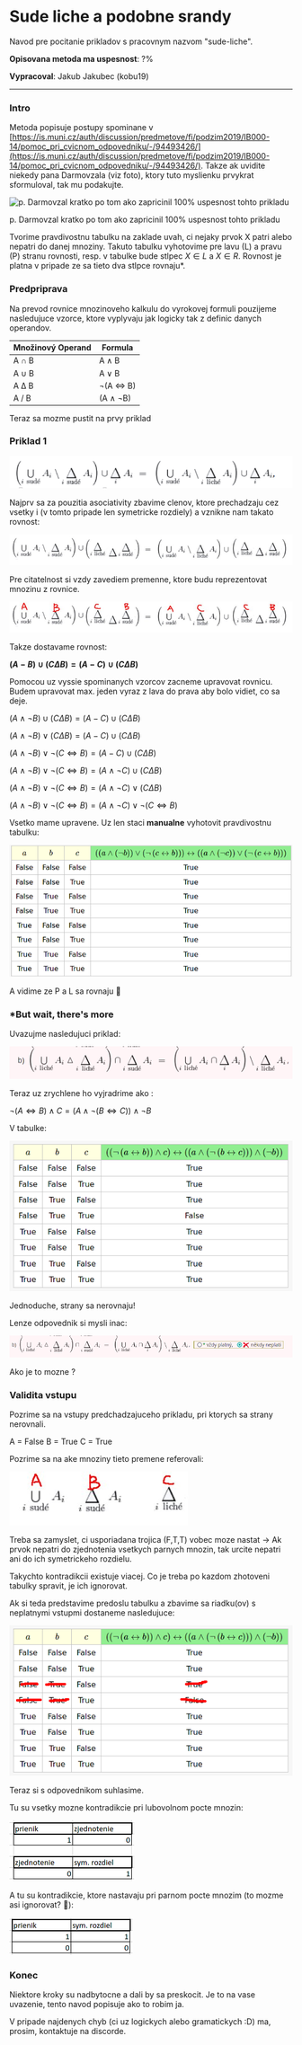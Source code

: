 # Sude liche a podobne srandy

Navod pre pocitanie prikladov s pracovnym nazvom "sude-liche". 

**Opisovana metoda ma uspesnost**: ?%

**Vypracoval**: Jakub Jakubec (kobu19)

---

### Intro

Metoda popisuje postupy spominane v [https://is.muni.cz/auth/discussion/predmetove/fi/podzim2019/IB000-14/pomoc_pri_cvicnom_odpovedniku/-/94493426/](https://is.muni.cz/auth/discussion/predmetove/fi/podzim2019/IB000-14/pomoc_pri_cvicnom_odpovedniku/-/94493426/). Takze ak uvidite niekedy pana Darmovzala (viz foto), ktory tuto myslienku prvykrat sformuloval, tak mu podakujte.

![p. Darmovzal kratko po tom ako zapricinil 100% uspesnost tohto prikladu](assets/flat750x075f-pad750x1000f8f8f8.jpg)

p. Darmovzal kratko po tom ako zapricinil 100% uspesnost tohto prikladu

Tvorime pravdivostnu tabulku na zaklade uvah, ci nejaky prvok X patri alebo nepatri do danej mnoziny. Takuto tabulku vyhotovime pre lavu (L) a pravu (P) stranu rovnosti, resp. v tabulke bude stlpec $X \in L$ a $X \in R$. Rovnost je platna v pripade ze sa tieto dva stlpce rovnaju*.

### Predpriprava

Na prevod rovnice mnozinoveho kalkulu do vyrokovej formuli pouzijeme nasledujuce vzorce, ktore vyplyvaju jak logicky tak z definic danych operandov.

| Množinový Operand | Formula         |
|-------------------|-----------------|
| A ∩ B             | A ∧ B           |
| A ∪ B             | A ∨ B           |
| A Δ B             | ¬(A <=> B)      |
| A / B             | (A ∧ ¬B)        |

Teraz sa mozme pustit na prvy priklad

### Priklad 1

![pr1.png](assets/pr1.png)

Najprv sa za pouzitia asociativity zbavime clenov, ktore prechadzaju cez vsetky i (v tomto pripade len symetricke rozdiely) a vznikne nam takato rovnost:

![new.jpg](assets/new.jpg)

Pre citatelnost si vzdy zavediem premenne, ktore budu reprezentovat mnozinu z rovnice.

![pr2.jpg](assets/pr2.jpg)

Takze dostavame rovnost:

**$(A - B) \cup ( C Δ B) = (A - C) \cup ( C Δ B)$**

Pomocou uz vyssie spominanych vzorcov zacneme upravovat rovnicu. Budem upravovat max. jeden vyraz z lava do prava  aby bolo vidiet, co sa deje.

$(A ∧¬B) ∪ ( C Δ B) = (A - C) ∪ ( C Δ B)$

$(A ∧¬B) ∨ ( C Δ B) = (A - C) ∪ ( C Δ B)$

$(A ∧¬B) ∨ ¬( C \iff B) = (A - C) ∪ ( C Δ B)$

$(A ∧¬B) ∨ ¬( C \iff B) = (A ∧¬ C) ∪ ( C Δ B)$

$(A ∧¬B) ∨ ¬( C \iff B) = (A ∧¬ C) ∨ ( C Δ B)$

$(A ∧¬B) ∨ ¬( C \iff B) = (A ∧¬ C) ∨ ¬( C \iff B)$

Vsetko mame upravene. Uz len staci **manualne** vyhotovit pravdivostnu tabulku:

![tabulka.png](assets/tabulka.png)

A vidime ze P a L sa rovnaju 🙂

### *But wait, there's more

Uvazujme nasledujuci priklad:

![pr3-problem.png](assets/pr3-problem.png)

Teraz uz zrychlene ho vyjradrime ako :

$¬(A \iff B) ∧ C = (A ∧¬ (B \iff C)) ∧¬B$ 

V tabulke:

![pr3-problem2.png](assets/pr3-problem2.png)

Jednoduche, strany sa nerovnaju!

Lenze odpovednik si mysli inac:

![input.png](assets/input.png)

Ako je to mozne ?

### Validita vstupu

Pozrime sa na vstupy predchadzajuceho prikladu, pri ktorych sa strany nerovnali.

A = False
B = True
C = True

Pozrime sa na ake mnoziny tieto premene referovali:

![premenne.jpg](assets/premenne.jpg)

Treba sa zamyslet, ci usporiadana trojica (F,T,T) vobec moze nastat → Ak prvok nepatri do zjednotenia vsetkych parnych mnozin, tak urcite nepatri ani do ich symetrickeho rozdielu.

Takychto kontradikcii existuje viacej. Co je treba po kazdom zhotoveni tabulky spravit, je ich ignorovat.

Ak si teda predstavime predoslu tabulku a zbavime sa riadku(ov) s neplatnymi vstupmi dostaneme nasledujuce: 

![pr3-problem2-sol.png](assets/pr3-problem2-sol.png)

Teraz si s odpovednikom suhlasime.

Tu su vsetky mozne kontradikcie pri lubovolnom pocte mnozin:

![kontr1.png](assets/kontr1.png)

A tu su kontradikcie, ktore nastavaju pri parnom pocte mnozim (to mozme asi ignorovat? 🤷):

![kontr2.png](assets/kontr2.png)

### Konec

Niektore kroky su nadbytocne a dali by sa preskocit. Je to na vase uvazenie, tento navod popisuje ako to robim ja.

V pripade najdenych chyb (ci uz logickych alebo gramatickych :D) ma, prosim, kontaktuje na discorde.
